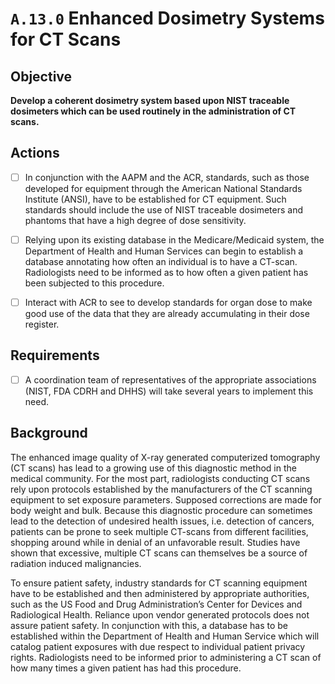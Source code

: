 # `A.13.0` Enhanced Dosimetry Systems for CT Scans

## Objective

**Develop a coherent dosimetry system based upon NIST traceable dosimeters which
can be used routinely in the administration of CT scans.**

## Actions

- [ ] In conjunction with the AAPM and the ACR, standards, such as those
developed for equipment through the American National Standards
Institute (ANSI), have to be established for CT equipment. Such
standards should include the use of NIST traceable dosimeters and
phantoms that have a high degree of dose sensitivity.

- [ ] Relying upon its existing database in the Medicare/Medicaid system,
the Department of Health and Human Services can begin to establish a
database annotating how often an individual is to have a CT-scan.
Radiologists need to be informed as to how often a given patient has
been subjected to this procedure.

- [ ] Interact with ACR to see to develop standards for organ dose to make
good use of the data that they are already accumulating in their dose
register.

## Requirements

- [ ] A coordination team of representatives of the appropriate associations
(NIST, FDA CDRH and DHHS) will take several years to implement this need.

## Background

The enhanced image quality of X-ray generated computerized tomography (CT scans)
has lead to a growing use of this diagnostic method in the medical community.
For the most part, radiologists conducting CT scans rely upon protocols
established by the manufacturers of the CT scanning equipment to set exposure
parameters. Supposed corrections are made for body weight and bulk. Because this
diagnostic procedure can sometimes lead to the detection of undesired health
issues, i.e. detection of cancers, patients can be prone to seek multiple
CT-scans from different facilities, shopping around while in denial of an
unfavorable result. Studies have shown that excessive, multiple CT scans can
themselves be a source of radiation induced malignancies.

To ensure patient safety, industry standards for CT scanning equipment have to
be established and then administered by appropriate authorities, such as the US
Food and Drug Administration’s Center for Devices and Radiological Health.
Reliance upon vendor generated protocols does not assure patient safety. In
conjunction with this, a database has to be established within the Department of
Health and Human Service which will catalog patient exposures with due respect
to individual patient privacy rights. Radiologists need to be informed prior to
administering a CT scan of how many times a given patient has had this
procedure.

